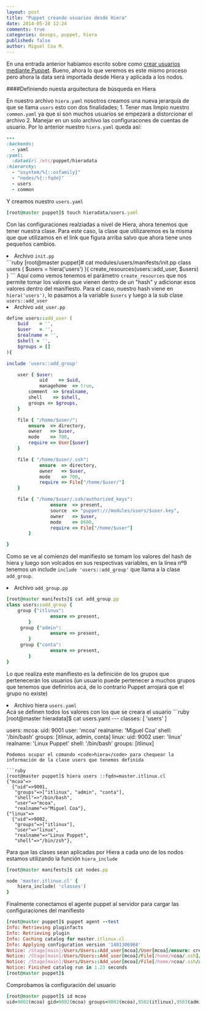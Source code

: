 ```yaml
---
layout: post
title: "Puppet creando usuarios desde Hiera"
date: 2014-05-28 12:24
comments: true
categories: devops, puppet, hiera
published: false
author: Miguel Coa M.
---
```

En una entrada anterior habíamos escrito sobre como [crear usuarios mediante Puppet](http://blog.itlinux.cl/blog/2014/02/04/puppet-administrando-cuentas-de-usuario-linux/). Bueno, ahora lo que veremos es este mismo proceso pero ahora la data será importada desde Hiera y aplicada a los nodos. 

####Definiendo nuesta arquitectura de búsqueda en Hiera

En nuestro archivo <code>hiera.yaml</code> nosotros creamos una nueva jerarquía de que se llama <code>users</code> esto con dos finalidades; 1. Tener mas limpio nuestro <code>common.yaml</code> ya que si son muchos usuarios se empezará a distorcionar el archivo  2. Manejar en un solo archivo las configuracones de cuentas de usuario. Por lo anterior nuestro <code>hiera.yaml</code> queda así:
```ruby
---
:backends:
  - yaml
:yaml:
  :datadir: /etc/puppet/hieradata
:hierarchy:
  - "osystem/%{::osfamily}"
  - "nodes/%{::fqdn}" 
  - users
  - common
```
Y creamos nuestro <code>users.yaml</code> 
```ruby
[root@master puppet]$ touch hieradata/users.yaml 
```
Con las configuraciones realziadas a nivel de Hiera, ahora tenemos que tener nuestra clase. Para este caso, la clase que utilizaremos es la misma que que utilizamos en el link que figura arriba salvo que ahora tiene unos pequeños cambios.

<li> Archivo <code>init.pp</code> </li>
```ruby
[root@master puppet]# cat modules/users/manifests/init.pp 
class users (
  $users = hiera('users')
){
  create_resources(users::add_user, $users)
}
```
Aquí como vemos tenemos el parámetro <code>create_resources</code> que nos permite tomar los valores que vienen dentro de un "hash" y adicionar esos valores dentro del manifiesto. Para el caso, nuestro hash viene en <code>hiera('users')</code>, lo pasamos a la variable <code>$users</code> y luego a la sub clase <code>users::add_user</code>

<li>Archivo <code>add_user.pp</code> </li>

```ruby
define users::add_user ( 
	$uid  	= '',
	$user 	= '',
	$realname = '',
	$shell = '',
	$groups = []
){

include 'users::add_group'

    user { $user:
            uid    => $uid,
            managehome  => true,
	    comment  => $realname,
	    shell    => $shell,
	    groups => $groups,
    }

    file { "/home/$user/":
        ensure  => directory,
        owner   => $user,
        mode    => 700,
        require => User[$user]
    }

    file { "/home/$user/.ssh":
            ensure  => directory,
            owner   => $user,
            mode    => 700,
            require => File["/home/$user/"]
    }

    file { "/home/$user/.ssh/authorized_keys":
                ensure  => present,
                source  => "puppet:///modules/users/$user.key",
                owner   => $user,
                mode    => 0600,
                require => File["/home/$user"]
        }

}
```

Como se ve al comienzo del manifiesto se tomam los valores del hash de hiera y luego son volcados en sus respectivas variables, en la línea nº9 tenemos un include <code>include 'users::add_group'</code> que llama a la clase <code>add_group</code>. 

<li>Archivo <code>add_group.pp</code> </li>

```ruby
[root@master manifests]$ cat add_group.pp 
class users::add_group {
	group {"itlinux":
                ensure => present,
        }
	 group {"admin":
                ensure => present,
        }
	 group {"conta":
                ensure => present,
        }
}
```
Lo que realiza este manifiesto  es la definición de los grupos que pertenecerán los usuarios (un usuario puede pertenecer a muchos grupos que tenemos que definirlos acá, de lo contrario Puppet arrojará que el grupo no existe)

<li>Archivo hiera <code>users.yaml</code> </li>
Acá se definen todos los valores con los que se creara el usuario
```ruby
[root@master hieradata]$ cat users.yaml 
---
classes: [ 'users' ]

users:
  mcoa:
     uid:  9001
     user: 'mcoa'
     realname: 'Miguel Coa'
     shell:  '/bin/bash'
     groups: [itlinux, admin, conta]
  linux:
     uid:  9002
     user: 'linux'
     realname: 'Linux Puppet'
     shell:  '/bin/bash'
     groups: [itlinux]
```
Podemos ocupar el comando <code>hiera</code> para chequear la información de la clase users que tenemos definida 

```ruby
[root@master puppet]$ hiera users ::fqdn=master.itlinux.cl
{"mcoa"=>
  {"uid"=>9001,
   "groups"=>["itlinux", "admin", "conta"],
   "shell"=>"/bin/bash",
   "user"=>"mcoa",
   "realname"=>"Miguel Coa"},
{"linux"=>
  {"uid"=>9002,
   "groups"=>["itlinux"],
   "user"=>"linux",
   "realname"=>"Linux Puppet",
   "shell"=>"/bin/zsh"},
```


Para que las clases sean aplicadas por Hiera a cada uno de los nodos estamos utilizando la función <code>hiera_include</code>

```ruby
[root@master manifests]$ cat nodes.pp 

node 'master.itlinux.cl' {
    hiera_include( 'classes')
}
```

Finalmente conectamos el agente puppet al servidor para cargar las configuraciones del manifiesto

```ruby
[root@master puppet]$ puppet agent --test 
Info: Retrieving pluginfacts
Info: Retrieving plugin
Info: Caching catalog for master.itlinux.cl
Info: Applying configuration version '1401306968'
Notice: /Stage[main]/Users/Users::Add_user[mcoa]/User[mcoa]/ensure: created
Notice: /Stage[main]/Users/Users::Add_user[mcoa]/File[/home/mcoa/.ssh]/ensure: created
Notice: /Stage[main]/Users/Users::Add_user[mcoa]/File[/home/mcoa/.ssh/authorized_keys]/ensure: defined content as '{md5}d3d6f1310e9c2909c74568eb145e06d9'
Notice: Finished catalog run in 1.23 seconds
[root@master puppet]$
```
Comprobamos la configuración del usuario
```ruby
[root@master puppet]$ id mcoa
uid=9002(mcoa) gid=9002(mcoa) groups=9002(mcoa),9502(itlinux),9503(admin),10000(conta)
```
